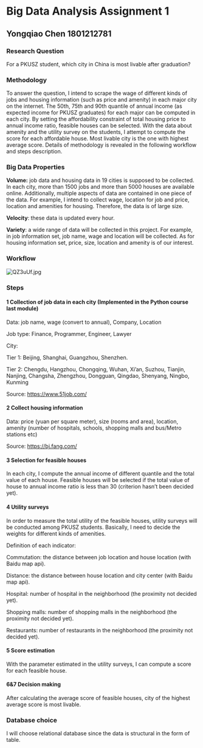 # Big Data Analysis Assignment 1
## Yongqiao Chen 1801212781
### Research Question
For a PKUSZ student, which city in China is most livable after graduation?

### Methodology
  To answer the question, I intend to scrape the wage of different kinds of jobs and housing information (such as price and amenity) in each major city on the internet. The 50th, 75th and 90th quantile of annual income (as expected income for PKUSZ graduates) for each major can be computed in each city. By setting the affordability constraint of total housing price to annual income ratio, feasible houses can be selected. With the data about amenity and the utility survey on the students, I attempt to compute the score for each affordable house. Most livable city is the one with highest average score. Details of methodology is revealed in the following workflow and steps description.
  
### Big Data Properties
  **Volume:** job data and housing data in 19 cities is supposed to be collected. In each city, more than 1500 jobs and more than 5000 houses are available online. Additionally, multiple aspects of data are contained in one piece of the data. For example, I intend to collect wage, location for job and price, location and amenities for housing. Therefore, the data is of large size.
  
  **Velocity**: these data is updated every hour.
  
  **Variety**: a wide range of data will be collected in this project. For example, in job information set, job name, wage and location will be collected. As for housing information set, price, size, location and amenity is of our interest. 
  
### Workflow
![QZ3uUf.jpg](https://s2.ax1x.com/2019/11/30/QZ3uUf.jpg)

### Steps
#### 1 Collection of job data in each city (Implemented in the Python course last module)
Data: job name, wage (convert to annual), Company, Location

Job type: Finance, Programmer, Engineer, Lawyer

City: 

Tier 1: Beijing, Shanghai, Guangzhou, Shenzhen. 

Tier 2: Chengdu, Hangzhou, Chongqing, Wuhan, Xi’an, Suzhou, Tianjin, Nanjing, Changsha, Zhengzhou, Dongguan, Qingdao, Shenyang, Ningbo, Kunming

Source: https://www.51job.com/

#### 2 Collect housing information
Data: price (yuan per square meter), size (rooms and area), location, amenity (number of hospitals, schools, shopping malls and bus/Metro stations etc)

Source: https://bj.fang.com/

#### 3 Selection for feasible houses
In each city, I compute the annual income of different quantile and the total value of each house. Feasible houses will be selected if the total value of house to annual income ratio is less than 30 (criterion hasn’t been decided yet).

#### 4 Utility surveys
In order to measure the total utility of the feasible houses, utility surveys will be conducted among PKUSZ students. Basically, I need to decide the weights for different kinds of amenities.

Definition of each indicator:

Commutation: the distance between job location and house location (with Baidu map api). 

Distance: the distance between house location and city center (with Baidu map api).

Hospital: number of hospital in the neighborhood (the proximity not decided yet).

Shopping malls: number of shopping malls in the neighborhood (the proximity not decided yet).

Restaurants: number of restaurants in the neighborhood (the proximity not decided yet).

#### 5 Score estimation
With the parameter estimated in the utility surveys, I can compute a score for each feasible house.

#### 6&7 Decision making
After calculating the average score of feasible houses, city of the highest average score is most livable. 

### Database choice
I will choose relational database since the data is structural in the form of table. 
